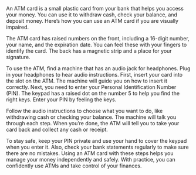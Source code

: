 
An ATM card is a small plastic card from your bank that helps you access your money. You can use it to withdraw cash, check your balance, and deposit money. Here’s how you can use an ATM card if you are visually impaired.

The ATM card has raised numbers on the front, including a 16-digit number, your name, and the expiration date. You can feel these with your fingers to identify the card. The back has a magnetic strip and a place for your signature.

To use the ATM, find a machine that has an audio jack for headphones. Plug in your headphones to hear audio instructions. First, insert your card into the slot on the ATM. The machine will guide you on how to insert it correctly.
Next, you need to enter your Personal Identification Number (PIN). The keypad has a raised dot on the number 5 to help you find the right keys. Enter your PIN by feeling the keys.

Follow the audio instructions to choose what you want to do, like withdrawing cash or checking your balance. The machine will talk you through each step. When you’re done, the ATM will tell you to take your card back and collect any cash or receipt.

To stay safe, keep your PIN private and use your hand to cover the keypad when you enter it. Also, check your bank statements regularly to make sure there are no mistakes.
Using an ATM card with these steps helps you manage your money independently and safely. With practice, you can confidently use ATMs and take control of your finances.